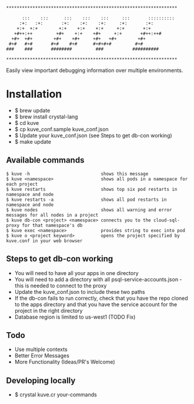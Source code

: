 ```
*****************************************************************

      :::    :::      :::    :::    :::     :::       ::::::::::
     :+:   :+:       :+:    :+:    :+:     :+:       :+:
    +:+  +:+        +:+    +:+    +:+     +:+       +:+
   +#++:++         +#+    +:+    +#+     +:+       +#++:++#
  +#+  +#+        +#+    +#+     +#+   +#+        +#+
 #+#   #+#       #+#    #+#      #+#+#+#         #+#
###    ###       ########         ###           ##########

*****************************************************************
```

Easily view important debugging information over multiple environments.

# Installation

- $ brew update
- $ brew install crystal-lang
- $ cd kuve
- $ cp kuve_conf.sample kuve_conf.json
- $ Update your kuve_conf.json (see Steps to get db-con working)
- $ make update

## Available commands

```
$ kuve -h                           shows this message
$ kuve <namespace>                  shows all pods in a namespace for each project
$ kuve restarts                     shows top six pod restarts in namespace and node
$ kuve restarts -a                  shows all pod restarts in namespace and node
$ kuve nodes                        shows all warning and error messages for all nodes in a project
$ kuve db-con <project> <namespace> connects you to the cloud-sql-proxy for that namespace's db
$ kuve exec <namespace>             provides string to exec into pod
$ kuve o <project keyword>          opens the project specified by kuve.conf in your web browser
```


## Steps to get db-con working

- You will need to have all your apps in one directory
- You will need to add a directory with all psql-service-accounts.json - this is needed to connect to the proxy
- Update the kuve_conf.json to include these two paths
- If the db-con fails to run correctly, check that you have the repo cloned to the apps directory and that you have the service account for the project in the right directory
- Database region is limited to us-west1 (TODO Fix)


## Todo

- Use multiple contexts
- Better Error Messages
- More Functionality (Ideas/PR's Welcome)

## Developing locally

- $ crystal kuve.cr your-commands
